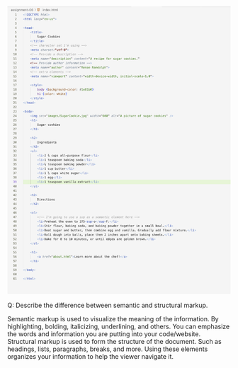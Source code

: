 ![screenshot](./images/Screenshot.jpg)

Q: Describe the difference between semantic and structural markup.

Semantic markup is used to visualize the meaning of the information. By highlighting, bolding, italicizing, underlining, and others. You can emphasize the words and information you are putting into your code/website. Structural markup is used to form the structure of the document. Such as headings, lists, paragraphs, breaks, and more. Using these elements organizes your information to help the viewer navigate it.

